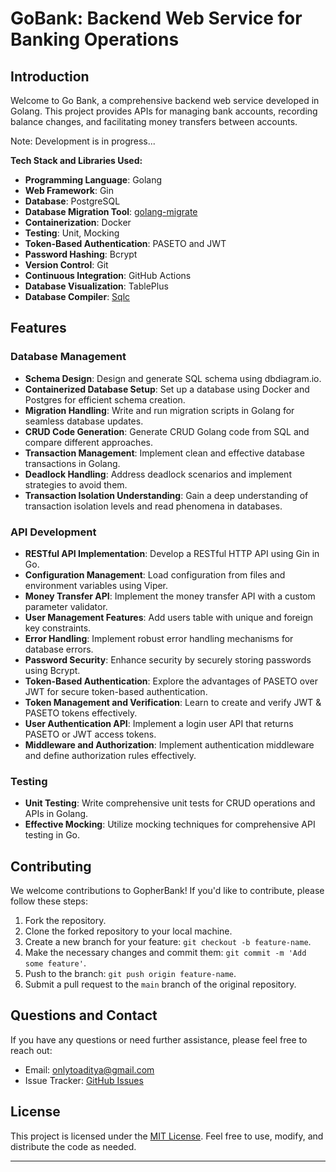 # GoBank: Backend Web Service for Banking Operations

## Introduction

Welcome to Go Bank, a comprehensive backend web service developed in Golang. This project provides APIs for managing bank accounts, recording balance changes, and facilitating money transfers between accounts.

Note: Development is in progress...

**Tech Stack and Libraries Used:**

- **Programming Language**: Golang
- **Web Framework**: Gin
- **Database**: PostgreSQL
- **Database Migration Tool**: [golang-migrate](https://github.com/golang-migrate/migrate)
- **Containerization**: Docker
- **Testing**: Unit, Mocking
- **Token-Based Authentication**: PASETO and JWT
- **Password Hashing**: Bcrypt
- **Version Control**: Git
- **Continuous Integration**: GitHub Actions
- **Database Visualization**: TablePlus
- **Database Compiler**: [Sqlc](https://github.com/sqlc-dev/sqlc)

## Features

### Database Management

- **Schema Design**: Design and generate SQL schema using dbdiagram.io.
- **Containerized Database Setup**: Set up a database using Docker and Postgres for efficient schema creation.
- **Migration Handling**: Write and run migration scripts in Golang for seamless database updates.
- **CRUD Code Generation**: Generate CRUD Golang code from SQL and compare different approaches.
- **Transaction Management**: Implement clean and effective database transactions in Golang.
- **Deadlock Handling**: Address deadlock scenarios and implement strategies to avoid them.
- **Transaction Isolation Understanding**: Gain a deep understanding of transaction isolation levels and read phenomena in databases.

### API Development

- **RESTful API Implementation**: Develop a RESTful HTTP API using Gin in Go.
- **Configuration Management**: Load configuration from files and environment variables using Viper.
- **Money Transfer API**: Implement the money transfer API with a custom parameter validator.
- **User Management Features**: Add users table with unique and foreign key constraints.
- **Error Handling**: Implement robust error handling mechanisms for database errors.
- **Password Security**: Enhance security by securely storing passwords using Bcrypt.
- **Token-Based Authentication**: Explore the advantages of PASETO over JWT for secure token-based authentication.
- **Token Management and Verification**: Learn to create and verify JWT & PASETO tokens effectively.
- **User Authentication API**: Implement a login user API that returns PASETO or JWT access tokens.
- **Middleware and Authorization**: Implement authentication middleware and define authorization rules effectively.

### Testing

- **Unit Testing**: Write comprehensive unit tests for CRUD operations and APIs in Golang.
- **Effective Mocking**: Utilize mocking techniques for comprehensive API testing in Go.

## Contributing

We welcome contributions to GopherBank! If you'd like to contribute, please follow these steps:

1. Fork the repository.
2. Clone the forked repository to your local machine.
3. Create a new branch for your feature: `git checkout -b feature-name`.
4. Make the necessary changes and commit them: `git commit -m 'Add some feature'`.
5. Push to the branch: `git push origin feature-name`.
6. Submit a pull request to the `main` branch of the original repository.

<!-- For more details, see our [Contribution Guidelines](CONTRIBUTING.md). -->

## Questions and Contact

If you have any questions or need further assistance, please feel free to reach out:

- Email: onlytoaditya@gmail.com
- Issue Tracker: [GitHub Issues](https://github.com/scortier/gopherbank/issues)

## License

This project is licensed under the [MIT License](LICENSE). Feel free to use, modify, and distribute the code as needed.

---
